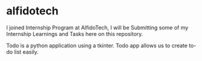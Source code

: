 # alfidotech
I joined Internship Program at AlfidoTech, I will be Submitting some of my Internship Learnings and Tasks here on this repository.

Todo is a python application using a tkinter. Todo app allows us to create to-do list easily.
